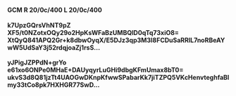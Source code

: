 #### GCM R 20/0c/400 L 20/0c/400
**k7UpzGQrsVhNT9pZ**<br/>**XF5/t0NZotxOQy29o2HpKsWFaBzUMBQlD0qTq73xiO8=**<br/>**XtQyQ841APQ2Gr+k8dbwOyqX/E5DJz3qp3M3I8FCDuSaRRlL7noRBeAYwW5UdSaY3j52rdqjoaZj1rsS...**<br/><br/>
**yJPigJZPPdN+grYo**<br/>**e61xo6ONPe0MHaE+DAUyqyrLuGHi9dbgKFmUmax8bT0=**<br/>**ukvS3d8Q81jzTt4UAOGwDKnpKfwwSPabarKk7jiTZPQ5VKcHenvteghfaBlmy33tCo8pk7HXHGR77SwD...**